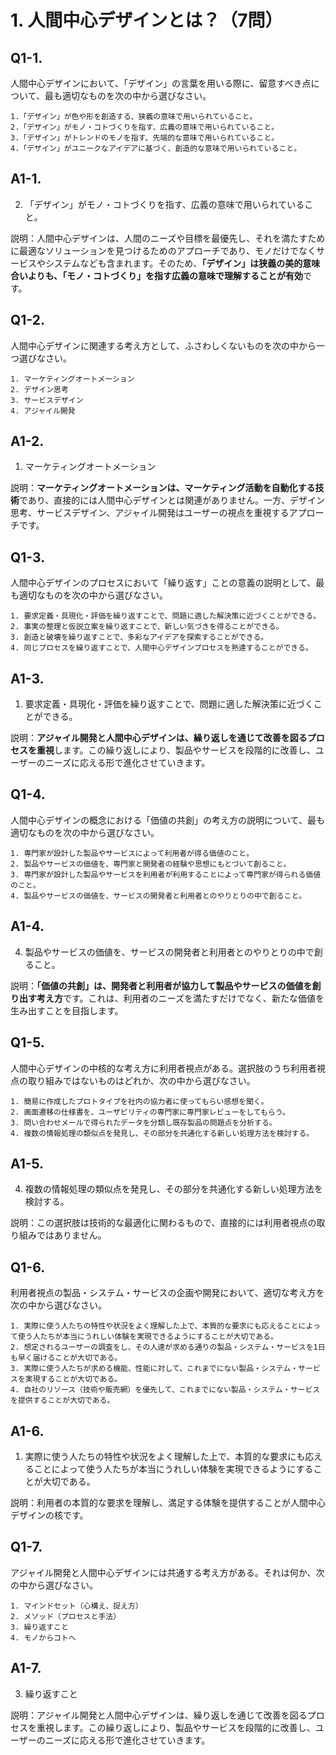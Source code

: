 # 1. 人間中心デザインとは？（7問）

## Q1-1.

人間中心デザインにおいて、「デザイン」の言葉を用いる際に、留意すべき点について、最も適切なものを次の中から選びなさい。

    1.「デザイン」が色や形を創造する、狭義の意味で用いられていること。 
    2.「デザイン」がモノ・コトづくりを指す、広義の意味で用いられていること。
    3.「デザイン」がトレンドのモノを指す、先端的な意味で用いられていること。
    4.「デザイン」がユニークなアイデアに基づく、創造的な意味で用いられていること。

## A1-1.

2. 「デザイン」がモノ・コトづくりを指す、広義の意味で用いられていること。

説明：人間中心デザインは、人間のニーズや目標を最優先し、それを満たすために最適なソリューションを見つけるためのアプローチであり、モノだけでなくサービスやシステムなども含まれます。そのため、**「デザイン」は狭義の美的意味合いよりも、「モノ・コトづくり」を指す広義の意味で理解することが有効**です。

## Q1-2.

人間中心デザインに関連する考え方として、ふさわしくないものを次の中から一つ選びなさい。

    1. マーケティングオートメーション
    2. デザイン思考
    3. サービスデザイン
    4. アジャイル開発

## A1-2.

1. マーケティングオートメーション

説明：**マーケティングオートメーションは、マーケティング活動を自動化する技術**であり、直接的には人間中心デザインとは関連がありません。一方、デザイン思考、サービスデザイン、アジャイル開発はユーザーの視点を重視するアプローチです。

## Q1-3.

人間中心デザインのプロセスにおいて「繰り返す」ことの意義の説明として、最も適切なものを次の中から選びなさい。

    1. 要求定義・具現化・評価を繰り返すことで、問題に適した解決策に近づくことができる。
    2. 事実の整理と仮説立案を繰り返すことで、新しい気づきを得ることができる。
    3. 創造と破壊を繰り返すことで、多彩なアイデアを探索することができる。
    4. 同じプロセスを繰り返すことで、人間中心デザインプロセスを熟達することができる。

## A1-3.

1. 要求定義・具現化・評価を繰り返すことで、問題に適した解決策に近づくことができる。

説明：**アジャイル開発と人間中心デザインは、繰り返しを通じて改善を図るプロセスを重視**します。この繰り返しにより、製品やサービスを段階的に改善し、ユーザーのニーズに応える形で進化させていきます。

## Q1-4.

人間中心デザインの概念における「価値の共創」の考え方の説明について、最も適切なものを次の中から選びなさい。

    1. 専門家が設計した製品やサービスによって利用者が得る価値のこと。
    2. 製品やサービスの価値を、専門家と開発者の経験や思想にもとづいて創ること。
    3. 専門家が設計した製品やサービスを利用者が利用することによって専門家が得られる価値のこと。
    4. 製品やサービスの価値を、サービスの開発者と利用者とのやりとりの中で創ること。

## A1-4.

4. 製品やサービスの価値を、サービスの開発者と利用者とのやりとりの中で創ること。

説明：**「価値の共創」は、開発者と利用者が協力して製品やサービスの価値を創り出す考え方**です。これは、利用者のニーズを満たすだけでなく、新たな価値を生み出すことを目指します。

## Q1-5.

人間中心デザインの中核的な考え方に利用者視点がある。選択肢のうち利用者視点の取り組みではないものはどれか、次の中から選びなさい。

    1. 簡易に作成したプロトタイプを社内の協力者に使ってもらい感想を聞く。
    2. 画面遷移の仕様書を、ユーザビリティの専門家に専門家レビューをしてもらう。
    3. 問い合わせメールで得られたデータを分類し既存製品の問題点を分析する。
    4. 複数の情報処理の類似点を発見し、その部分を共通化する新しい処理方法を検討する。

## A1-5.

4. 複数の情報処理の類似点を発見し、その部分を共通化する新しい処理方法を検討する。

説明：この選択肢は技術的な最適化に関わるもので、直接的には利用者視点の取り組みではありません。

## Q1-6.

利用者視点の製品・システム・サービスの企画や開発において、適切な考え方を次の中から選びなさい。

    1. 実際に使う人たちの特性や状況をよく理解した上で、本質的な要求にも応えることによって使う人たちが本当にうれしい体験を実現できるようにすることが大切である。
    2. 想定されるユーザーの調査をし、その人達が求める通りの製品・システム・サービスを1日も早く届けることが大切である。
    3. 実際に使う人たちが求める機能、性能に対して、これまでにない製品・システム・サービスを実現することが大切である。
    4. 自社のリソース（技術や販売網）を優先して、これまでにない製品・システム・サービスを提供することが大切である。

## A1-6.

1. 実際に使う人たちの特性や状況をよく理解した上で、本質的な要求にも応えることによって使う人たちが本当にうれしい体験を実現できるようにすることが大切である。

説明：利用者の本質的な要求を理解し、満足する体験を提供することが人間中心デザインの核です。

## Q1-7.

アジャイル開発と人間中心デザインには共通する考え方がある。それは何か、次の中から選びなさい。

    1. マインドセット（心構え、捉え方）
    2. メソッド（プロセスと手法）
    3. 繰り返すこと
    4. モノからコトへ

## A1-7.

3. 繰り返すこと

説明：アジャイル開発と人間中心デザインは、繰り返しを通じて改善を図るプロセスを重視します。この繰り返しにより、製品やサービスを段階的に改善し、ユーザーのニーズに応える形で進化させていきます。
